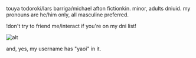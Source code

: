 touya todoroki/lars barriga/michael afton fictionkin. minor, adults dniuid. my pronouns are he/him only, all masculine preferred.

!don't try to friend me/interact if you're on my dni list!

![alt](https://img1.picmix.com/output/pic/normal/4/2/8/7/11927824_a4670.gif)

and, yes, my username has "yaoi" in it.
<!---
touyaoi/touyaoi is a ✨ special ✨ repository because its `README.md` (this file) appears on your GitHub profile.
You can click the Preview link to take a look at your changes.
--->
